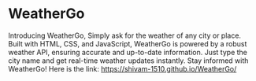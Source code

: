 # WeatherGo
Introducing WeatherGo,  Simply ask for the weather of any city or place. Built with HTML, CSS, and JavaScript, WeatherGo is powered by a robust weather API, ensuring accurate and up-to-date information. Just type the city name and get real-time weather updates instantly. Stay informed with WeatherGo!
Here is the link: https://shivam-1510.github.io/WeatherGo/
